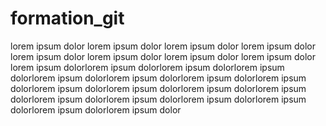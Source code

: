 # formation_git
lorem ipsum dolor lorem ipsum dolor lorem ipsum dolor lorem ipsum dolor lorem ipsum dolor lorem ipsum dolor lorem ipsum dolor lorem ipsum dolor lorem ipsum dolorlorem ipsum dolorlorem ipsum dolorlorem ipsum dolorlorem ipsum dolorlorem ipsum dolorlorem ipsum dolorlorem ipsum dolorlorem ipsum dolorlorem ipsum dolorlorem ipsum dolorlorem ipsum dolorlorem ipsum dolorlorem ipsum dolorlorem ipsum dolorlorem ipsum dolorlorem ipsum dolorlorem ipsum dolor

